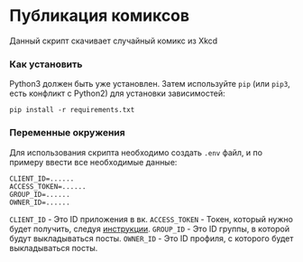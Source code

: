 # Публикация комиксов

Данный скрипт скачивает случайный комикс из Xkcd

### Как установить

Python3 должен быть уже установлен.
Затем используйте `pip` (или `pip3`, есть конфликт с Python2) для установки зависимостей:
```
pip install -r requirements.txt
```

### Переменные окружения

Для использования скрипта необходимо создать `.env` файл, и по примеру ввести все необходимые данные:
```
CLIENT_ID=......
ACCESS_TOKEN=......
GROUP_ID=......
OWNER_ID=......
```  

`CLIENT_ID` - Это ID приложения в вк.
`ACCESS_TOKEN` - Токен, который нужно будет получить, следуя [инструкции](https://vk.com/dev/implicit_flow_user).
`GROUP_ID` - Это ID группы, в которой будут выкладываться посты.
`OWNER_ID` - Это ID профиля, с которого будет выкладываться посты.
